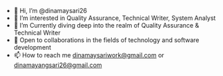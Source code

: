 - 👋 Hi, I’m @dinamaysari26
- 👀 I’m interested in Quality Assurance, Technical Writer, System Analyst
- 🌱 I’m Currently diving deep into the realm of Quality Assurance & Technical Writer
- 💞️ Open to collaborations in the fields of technology and software development
- 📫 How to reach me dinamaysariwork@gmail.com or dinamayangsari26@gmail.com

